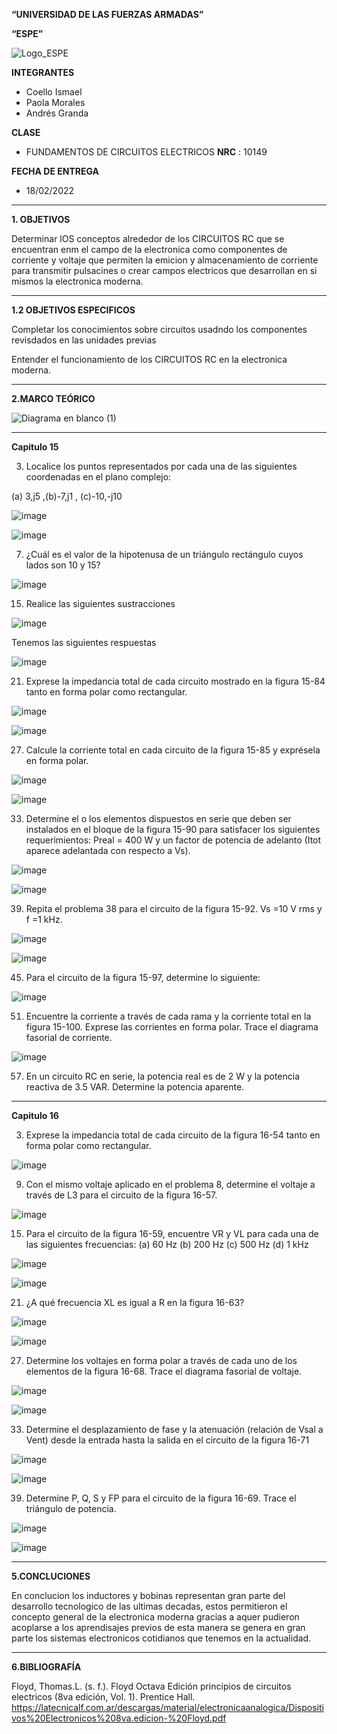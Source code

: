 **“UNIVERSIDAD DE LAS FUERZAS ARMADAS”**

**“ESPE”**

![Logo_ESPE](https://user-images.githubusercontent.com/93800511/140828546-04ee2765-180c-4e68-84cf-8bca73c21c5f.png)

**INTEGRANTES**
* Coello Ismael 
* Paola Morales 
* Andrés Granda
 
**CLASE**
* FUNDAMENTOS DE CIRCUITOS ELECTRICOS **NRC** : 10149

**FECHA DE ENTREGA**
* 18/02/2022

--------------------------------------------------------------------------------------------------------------------------------------------------------------------------------

**1. OBJETIVOS**

Determinar lOS conceptos alrededor de los CIRCUITOS RC que se encuentran enm el campo de la electronica como componentes de corriente y voltaje que permiten la emicion y almacenamiento de corriente para transmitir pulsacines o crear campos electricos que desarrollan en si mismos la electronica moderna.

--------------------------------------------------------------------------------------------------------------------------------------------------------------------------------


**1.2 OBJETIVOS ESPECIFICOS** 

Completar los conocimientos sobre circuitos usadndo los componentes revisdados en las unidades previas 

Entender el funcionamiento de los CIRCUITOS RC  en la electronica moderna.


--------------------------------------------------------------------------------------------------------------------------------------------------------------------------------


**2.MARCO TEÓRICO**

![Diagrama en blanco (1)](https://user-images.githubusercontent.com/93835587/154593363-20b19534-66e7-4aea-99ec-e8c817eb7a13.jpeg)


--------------------------------------------------------------------------------------------------------------------------------------------------------------------------------

**Capitulo 15**

3. Localice los puntos representados por cada una de las siguientes coordenadas en el plano complejo:

(a) 3,j5 ,(b)-7,j1 , (c)-10,-j10

![image](https://user-images.githubusercontent.com/93835587/154585265-8abc9db9-48b6-4f16-950e-7d4253bd96fb.png)

![image](https://user-images.githubusercontent.com/93835587/155038526-3636074e-1647-431b-aa47-86fdd0acca9b.png)

7. ¿Cuál es el valor de la hipotenusa de un triángulo rectángulo cuyos lados son 10 y 15?

![image](https://user-images.githubusercontent.com/93835587/154586023-3e4f2ad3-6c49-41e6-b0f4-7cd87ce50574.png)


15. Realice las siguientes sustracciones

![image](https://user-images.githubusercontent.com/93835587/154583325-b0369148-b0f3-4117-96e8-de010ecdaee0.png)

Tenemos las siguientes respuestas

![image](https://user-images.githubusercontent.com/93835587/154586824-80294f1c-e589-4ca5-8926-d14b68e6b5c2.png)


21. Exprese la impedancia total de cada circuito mostrado en la figura 15-84 tanto en forma polar como
rectangular.

![image](https://user-images.githubusercontent.com/93835587/154583358-93e754f5-a90c-4163-814f-9990c4031b55.png)

![image](https://user-images.githubusercontent.com/93835587/154590775-6f3c8514-0c94-4563-81db-baafe2f4f055.png)


27. Calcule la corriente total en cada circuito de la figura 15-85 y exprésela en forma polar.

![image](https://user-images.githubusercontent.com/93835587/154583481-1fd4b0cc-bed1-4603-acec-75e9472f6024.png)

![image](https://user-images.githubusercontent.com/93835587/155038189-1df30a52-322d-46a3-8a3d-0ca4b50a88d5.png)

33. Determine el o los elementos dispuestos en serie que deben ser instalados en el bloque de la figura 15-90
para satisfacer los siguientes requerimientos: Preal = 400 W y un factor de potencia de adelanto (Itot
aparece adelantada con respecto a Vs).

![image](https://user-images.githubusercontent.com/93835587/154583523-30591c18-5686-41c8-a3ec-13b1f8c83df5.png)

![image](https://user-images.githubusercontent.com/93835587/155034773-5197414f-15ab-4ca5-8e76-47ccb6d1e9da.png)



39. Repita el problema 38 para el circuito de la figura 15-92. Vs =10 V rms y f =1 kHz.

![image](https://user-images.githubusercontent.com/93835587/154583563-09d2e0da-0885-418f-92d4-16b406b13e85.png)

![image](https://user-images.githubusercontent.com/93835587/155035434-dd128ccf-2321-404d-ac3e-dc0c772f5e96.png)

45. Para el circuito de la figura 15-97, determine lo siguiente:

![image](https://user-images.githubusercontent.com/93835587/154583600-de0dea1b-8bfe-44a4-af35-300755ae69a2.png)


51. Encuentre la corriente a través de cada rama y la corriente total en la figura 15-100. Exprese las corrientes en forma polar. Trace el diagrama fasorial de corriente. 

![image](https://user-images.githubusercontent.com/93835587/154583634-a1721ed7-708b-4f28-bc75-64308bce7ca8.png)

57. En un circuito RC en serie, la potencia real es de 2 W y la potencia reactiva de 3.5 VAR. Determine la
potencia aparente.



--------------------------------------------------------------------------------------------------------------------------------------------------------------------------------

**Capitulo 16**

3. Exprese la impedancia total de cada circuito de la figura 16-54 tanto en forma polar como rectangular.

![image](https://user-images.githubusercontent.com/93835587/154583974-0db46724-ee86-44e3-9f24-a2db9c4038c7.png)

9. Con el mismo voltaje aplicado en el problema 8, determine el voltaje a través de L3 para el circuito de
la figura 16-57.


![image](https://user-images.githubusercontent.com/93835587/154584041-3a12e08c-4667-426e-a717-74c78ae14332.png)

15. Para el circuito de la figura 16-59, encuentre VR y VL para cada una de las siguientes frecuencias:
(a) 60 Hz (b) 200 Hz (c) 500 Hz (d) 1 kHz

![image](https://user-images.githubusercontent.com/93835587/154584091-a23b1cca-0446-40b1-a2bf-8d539188cf11.png)

![image](https://user-images.githubusercontent.com/93835587/155038358-83c37978-5865-4817-a046-282e064255ce.png)


21. ¿A qué frecuencia XL es igual a R en la figura 16-63?

![image](https://user-images.githubusercontent.com/93835587/154584157-8a8ae8eb-cb6c-4ac0-bd97-8c6d9f62b8fc.png)

![image](https://user-images.githubusercontent.com/93835587/155038317-8d2512c2-80af-4add-a67b-913faed1da5c.png)

27. Determine los voltajes en forma polar a través de cada uno de los elementos de la figura 16-68. Trace
el diagrama fasorial de voltaje.

![image](https://user-images.githubusercontent.com/93835587/154584241-a0797e10-994a-4ae4-ade5-06b85e5e56d4.png)

![image](https://user-images.githubusercontent.com/93835587/155035590-92cf23d8-0ee9-4321-a04c-509b3e343dab.png)

33. Determine el desplazamiento de fase y la atenuación (relación de Vsal a Vent) desde la entrada hasta la
salida en el circuito de la figura 16-71

![image](https://user-images.githubusercontent.com/93835587/154584300-a653379d-b3b6-4bb3-b0d8-4682ed6174d4.png)

![image](https://user-images.githubusercontent.com/93835587/155037620-8105504b-3760-4afb-a350-957b9cc920cf.png)

39. Determine P, Q, S y FP para el circuito de la figura 16-69. Trace el triángulo de potencia.

![image](https://user-images.githubusercontent.com/93835587/154584425-c3c2317f-1559-47d8-8fcf-a7267e1a30e3.png)

![image](https://user-images.githubusercontent.com/93835587/155036556-4caf6fd0-bff0-499d-8e4b-9fd625b6fa1b.png)


--------------------------------------------------------------------------------------------------------------------------------------------------------------------------------


**5.CONCLUCIONES**

En conclucion los inductores y bobinas representan gran parte del desarrollo tecnologico de las ultimas decadas, estos permitieron el concepto general de la electronica moderna gracias a aquer pudieron acoplarse a los aprendisajes previos de esta manera se genera en gran parte los sistemas electronicos cotidianos que tenemos en la actualidad. 

--------------------------------------------------------------------------------------------------------------------------------------------------------------------------------


**6.BIBLIOGRAFÍA**

Floyd, Thomas.L. (s. f.). Floyd Octava Edición principios de circuitos electricos (8va edición, Vol. 1). Prentice Hall. https://latecnicalf.com.ar/descargas/material/electronicaanalogica/Dispositivos%20Electronicos%208va.edicion-%20Floyd.pdf

